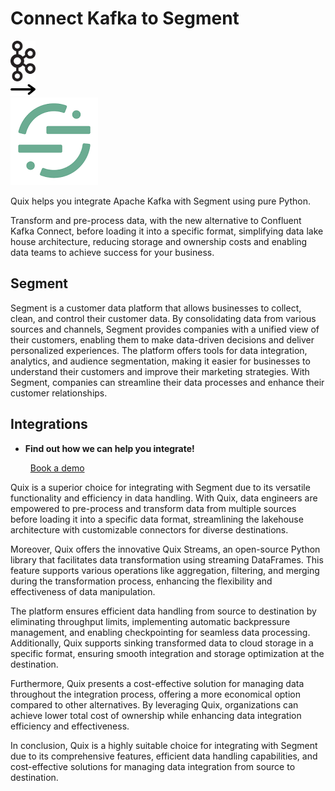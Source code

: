 # Connect Kafka to Segment

<div class="connect-images cards blog-grid-card" markdown>
<div>
<img src="../images/kafka_logo.png" width="40px" />
</div>
<div>
<img src="../images/arrow.svg" width="40px" />
</div>
<div>
<img src="./images/segment_1.jpg" />
</div>
</div>

Quix helps you integrate Apache Kafka with Segment using pure Python.

Transform and pre-process data, with the new alternative to Confluent Kafka Connect, before loading it into a specific format, simplifying data lake house architecture, reducing storage and ownership costs and enabling data teams to achieve success for your business.

## Segment

Segment is a customer data platform that allows businesses to collect, clean, and control their customer data. By consolidating data from various sources and channels, Segment provides companies with a unified view of their customers, enabling them to make data-driven decisions and deliver personalized experiences. The platform offers tools for data integration, analytics, and audience segmentation, making it easier for businesses to understand their customers and improve their marketing strategies. With Segment, companies can streamline their data processes and enhance their customer relationships.

## Integrations

<div class="grid cards" markdown>

- __Find out how we can help you integrate!__

    <a class="md-button md-button--primary" href="https://share.hsforms.com/1iW0TmZzKQMChk0lxd_tGiw4yjw2?__hstc=175542013.2303933fbd746c0ac86d9ccbe9bc9100.1728383268831.1729603416735.1729620918855.31&__hssc=175542013.1.1729620918855&__hsfp=2132701734" target="_blank" style="margin:.5rem;">Book a demo</a>

</div>


Quix is a superior choice for integrating with Segment due to its versatile functionality and efficiency in data handling. With Quix, data engineers are empowered to pre-process and transform data from multiple sources before loading it into a specific data format, streamlining the lakehouse architecture with customizable connectors for diverse destinations.

Moreover, Quix offers the innovative Quix Streams, an open-source Python library that facilitates data transformation using streaming DataFrames. This feature supports various operations like aggregation, filtering, and merging during the transformation process, enhancing the flexibility and effectiveness of data manipulation.

The platform ensures efficient data handling from source to destination by eliminating throughput limits, implementing automatic backpressure management, and enabling checkpointing for seamless data processing. Additionally, Quix supports sinking transformed data to cloud storage in a specific format, ensuring smooth integration and storage optimization at the destination.

Furthermore, Quix presents a cost-effective solution for managing data throughout the integration process, offering a more economical option compared to other alternatives. By leveraging Quix, organizations can achieve lower total cost of ownership while enhancing data integration efficiency and effectiveness.

In conclusion, Quix is a highly suitable choice for integrating with Segment due to its comprehensive features, efficient data handling capabilities, and cost-effective solutions for managing data integration from source to destination.

